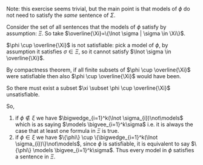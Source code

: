 Note: this exercise seems trivial, but the main point is that models of $\phi$ do not need to satisfy the *same* sentence of $\Sigma$.

Consider the set of all sentences that the models of $\phi$ satisfy by assumption: $\Xi$. So take $\overline{\Xi}=\{\lnot \sigma | \sigma \in \Xi\}$. 

$\phi \cup \overline{\Xi}$ is not satisfiable: pick a model of $\phi$, by assumption it satisfies $\sigma \in \Xi$, so it cannot satisfy $\lnot \sigma \in \overline{\Xi}$.

By compactness theorem, if all finite subsets of $\phi \cup \overline{\Xi}$ were satisfiable then also $\phi \cup \overline{\Xi}$ would have been.

So there must exist a subset $\xi \subset \phi \cup \overline{\Xi}$ unsatisfiable.

So, 
1. if $\phi \not\in \xi$ we have $\bigwedge_{i=1}^k(\lnot \sigma_{i})\not\models$ which is as saying $\models \bigvee_{i=1}^k\sigma$ i.e. it is always the case that at least one formula in $\Xi$ is true.
2. if $\phi \in \xi$ we have $\{\phi\} \cup \{\bigwedge_{i=1}^k(\lnot \sigma_{i})\}\not\models$, since $\phi$ is satisfiable, it is equivalent to say $\{\phi\} \models \bigvee_{i=1}^k\sigma$. Thus every model in $\phi$ satisfies a sentence in $\Xi$.
 